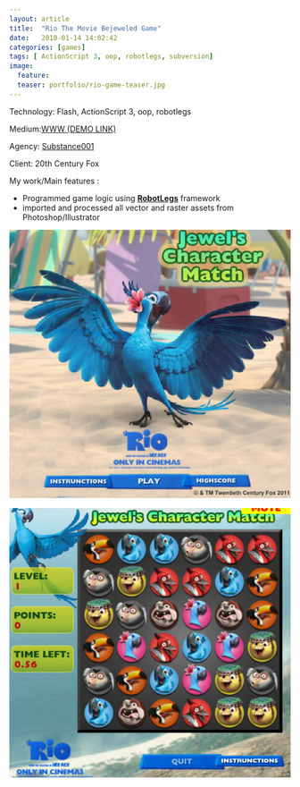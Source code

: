```yaml
---
layout: article
title:  "Rio The Movie Bejeweled Game"
date:   2010-01-14 14:02:42
categories: [games]
tags: [ ActionScript 3, oop, robotlegs, subversion]
image:
  feature:
  teaser: portfolio/rio-game-teaser.jpg
---
```


Technology: Flash, ActionScript 3, oop, robotlegs

Medium:[WWW (DEMO LINK)](http://www.wajerrr.com/portfolio/wp-content/rio_game/Rio_Bejewled.html)

Agency: [Substance001](http://www.substance001.com/)

Client: 20th Century Fox

My work/Main features :

- Programmed game logic using **[RobotLegs](http://www.wajerrr.com/portfolio/tag/robotlegs/)** framework
-  imported and processed all vector and raster assets from Photoshop/Illustrator

![Rio The Movie Bejeweled Game screen 1](/images/portfolio/rio-game-1.jpg "Rio The Movie Bejeweled Game screen 1")

![Rio The Movie Bejeweled Game screen 2](/images/portfolio/rio-game-2.jpg "Rio The Movie Bejeweled Game screen 2")
